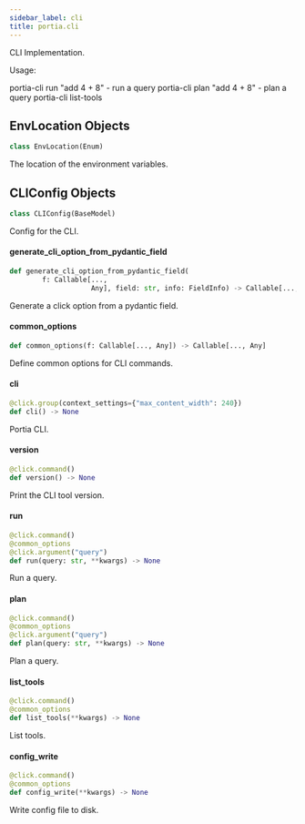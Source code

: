 ```yaml
---
sidebar_label: cli
title: portia.cli
---
```


CLI Implementation.

Usage:

portia-cli run &quot;add 4 + 8&quot; - run a query
portia-cli plan &quot;add 4 + 8&quot; - plan a query
portia-cli list-tools

## EnvLocation Objects

```python
class EnvLocation(Enum)
```

The location of the environment variables.

## CLIConfig Objects

```python
class CLIConfig(BaseModel)
```

Config for the CLI.

#### generate\_cli\_option\_from\_pydantic\_field

```python
def generate_cli_option_from_pydantic_field(
        f: Callable[...,
                    Any], field: str, info: FieldInfo) -> Callable[..., Any]
```

Generate a click option from a pydantic field.

#### common\_options

```python
def common_options(f: Callable[..., Any]) -> Callable[..., Any]
```

Define common options for CLI commands.

#### cli

```python
@click.group(context_settings={"max_content_width": 240})
def cli() -> None
```

Portia CLI.

#### version

```python
@click.command()
def version() -> None
```

Print the CLI tool version.

#### run

```python
@click.command()
@common_options
@click.argument("query")
def run(query: str, **kwargs) -> None
```

Run a query.

#### plan

```python
@click.command()
@common_options
@click.argument("query")
def plan(query: str, **kwargs) -> None
```

Plan a query.

#### list\_tools

```python
@click.command()
@common_options
def list_tools(**kwargs) -> None
```

List tools.

#### config\_write

```python
@click.command()
@common_options
def config_write(**kwargs) -> None
```

Write config file to disk.

